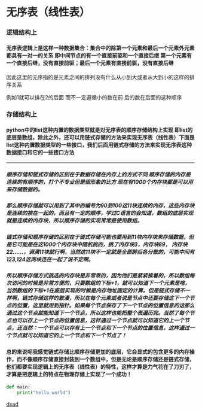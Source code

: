 # 无序表（线性表）

### 逻辑结构上

#### 无序表逻辑上是这样一种数据集合：集合中的除第一个元素和最后一个元素外元素都具有一对一的关系 即中间节点的有一个直接前驱和一个直接后继 第一个元素有一个直接后继，没有直接前驱；最后一个元素有直接前驱，没有直接后继

因此这里的无序指的是元素之间的排列没有什么从小到大或者从大到小的这样的排序关系

例如1就可以排在2的后面 而不一定遵循小的数在前 后的数在后面的这种顺序



### 存储结构上

#### python中的list这种内置的数据类型就是对无序表的顺序存储结构上实现 即list的底层是数组，除此之外，还可以用链式存储的方法来实现无序表（线性表）下面是list这种内置数据类型的一些接口，我们后面用链式存储的方法来实现无序表这种数据接口和它的一些接口方法

------



##### 顺序存储和链式存储的区别在于数据存储在内存上的方式不同 顺序存储的内存是连续的有顺序的，打个不专业但是很形象的比方 现在有1000个内存块都是可以用来存储数据的。

##### 那么顺序存储就可以用到了其中的编号为90到100这11块连续的内存，这些内存块是连续的挨在一起的，而且有一定的顺序，学过C语言的会知道，数组的底层实现就是连续的内存块，所以顺序存储的实现常常是使用数组。

##### 链式存储和顺序存储的区别在于链式存储可能也要用到11块内存块来存储数据，但是它可能是在这1000个内存块中随机挑的，挑了内存块3，内存块89， 内存块22……，调满11块就行啊，当然这11块不一定就是全部醉后各分散的，可能中间有123,124这两块连在一起了说不定啊。

##### 所以顺序存储方式挑选的内存块是非常乖的，因为他们是紧紧挨着的，所以数组每次访问的时候是非常方便的，只要数组的下标+1，就可以知道下一个元素是啥，当然数组的下标+1在底层实现的时候是内存地址固定的计算。但是链式存储不一样啊，链式存储这样的散漫，所以在每个元素或者说是节点中还要存储这下一个节点的位置，这里就用到指针。如果每个节点保存了下一个节点的位置信息的话那么通过这个节点就能知道下一个节点，所以这样也能把整个表遍历完。当然了每个节点也可以存上一个节点的位置信息，这样通过一个节点就可以知道它的上一个节点，还当然：一个节点可以存有上一个节点和下一个节点的位置信息，这样通过一个节点就可以知道它的上一个节点和下一个节点了！

#### 总的来说呢我感觉链式存储比顺序存储更加的底层，它会显式的包含更多的内存操作，而不像顺序存储直接封装到一个数组中，但是无论是顺序存储还是链式存储，他们都要实现逻辑上的无序表（线性表）的特性，这样才算是力气花在了刀刃了，才算是把逻辑上的特点在物理存储上实现了一个成功！



```python
def main:
    print("hello world")
```



[dsad](https://baidu.com)






